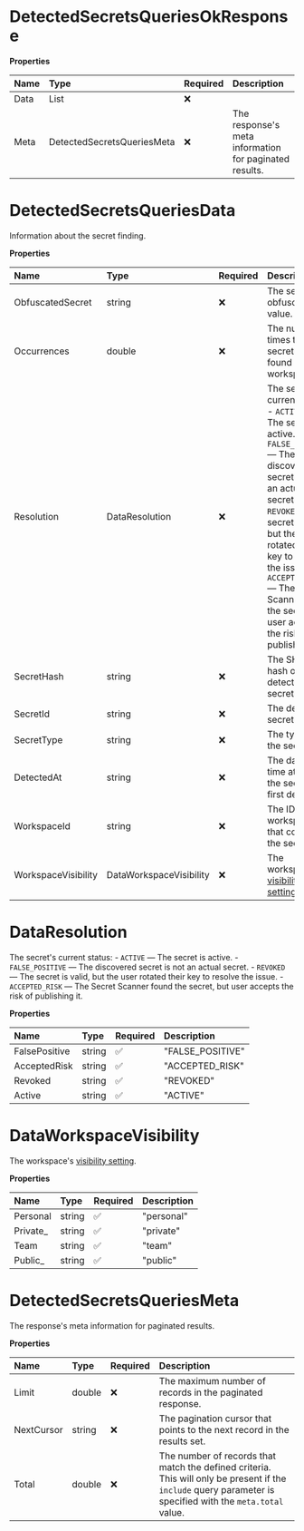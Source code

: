 # DetectedSecretsQueriesOkResponse

**Properties**

| Name | Type                             | Required | Description                                            |
| :--- | :------------------------------- | :------- | :----------------------------------------------------- |
| Data | List<DetectedSecretsQueriesData> | ❌       |                                                        |
| Meta | DetectedSecretsQueriesMeta       | ❌       | The response's meta information for paginated results. |

# DetectedSecretsQueriesData

Information about the secret finding.

**Properties**

| Name                | Type                    | Required | Description                                                                                                                                                                                                                                                                                                                      |
| :------------------ | :---------------------- | :------- | :------------------------------------------------------------------------------------------------------------------------------------------------------------------------------------------------------------------------------------------------------------------------------------------------------------------------------- |
| ObfuscatedSecret    | string                  | ❌       | The secret's obfuscated value.                                                                                                                                                                                                                                                                                                   |
| Occurrences         | double                  | ❌       | The number of times the secret was found in the workspace.                                                                                                                                                                                                                                                                       |
| Resolution          | DataResolution          | ❌       | The secret's current status: - `ACTIVE` — The secret is active. - `FALSE_POSITIVE` — The discovered secret is not an actual secret. - `REVOKED` — The secret is valid, but the user rotated their key to resolve the issue. - `ACCEPTED_RISK` — The Secret Scanner found the secret, but user accepts the risk of publishing it. |
| SecretHash          | string                  | ❌       | The SHA-256 hash of the detected secret.                                                                                                                                                                                                                                                                                         |
| SecretId            | string                  | ❌       | The detected secret's ID.                                                                                                                                                                                                                                                                                                        |
| SecretType          | string                  | ❌       | The type of the secret.                                                                                                                                                                                                                                                                                                          |
| DetectedAt          | string                  | ❌       | The date and time at which the secret was first detected.                                                                                                                                                                                                                                                                        |
| WorkspaceId         | string                  | ❌       | The ID of the workspace that contains the secret.                                                                                                                                                                                                                                                                                |
| WorkspaceVisibility | DataWorkspaceVisibility | ❌       | The workspace's [visibility setting](https://learning.postman.com/docs/collaborating-in-postman/using-workspaces/managing-workspaces/#changing-workspace-visibility).                                                                                                                                                            |

# DataResolution

The secret's current status: - `ACTIVE` — The secret is active. - `FALSE_POSITIVE` — The discovered secret is not an actual secret. - `REVOKED` — The secret is valid, but the user rotated their key to resolve the issue. - `ACCEPTED_RISK` — The Secret Scanner found the secret, but user accepts the risk of publishing it.

**Properties**

| Name          | Type   | Required | Description      |
| :------------ | :----- | :------- | :--------------- |
| FalsePositive | string | ✅       | "FALSE_POSITIVE" |
| AcceptedRisk  | string | ✅       | "ACCEPTED_RISK"  |
| Revoked       | string | ✅       | "REVOKED"        |
| Active        | string | ✅       | "ACTIVE"         |

# DataWorkspaceVisibility

The workspace's [visibility setting](https://learning.postman.com/docs/collaborating-in-postman/using-workspaces/managing-workspaces/#changing-workspace-visibility).

**Properties**

| Name      | Type   | Required | Description |
| :-------- | :----- | :------- | :---------- |
| Personal  | string | ✅       | "personal"  |
| Private\_ | string | ✅       | "private"   |
| Team      | string | ✅       | "team"      |
| Public\_  | string | ✅       | "public"    |

# DetectedSecretsQueriesMeta

The response's meta information for paginated results.

**Properties**

| Name       | Type   | Required | Description                                                                                                                                                 |
| :--------- | :----- | :------- | :---------------------------------------------------------------------------------------------------------------------------------------------------------- |
| Limit      | double | ❌       | The maximum number of records in the paginated response.                                                                                                    |
| NextCursor | string | ❌       | The pagination cursor that points to the next record in the results set.                                                                                    |
| Total      | double | ❌       | The number of records that match the defined criteria. This will only be present if the `include` query parameter is specified with the `meta.total` value. |

<!-- This file was generated by liblab | https://liblab.com/ -->
